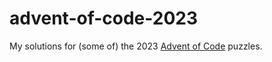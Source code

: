 # advent-of-code-2023

My solutions for (some of) the 2023 [Advent of Code](https://adventofcode.com) puzzles.

